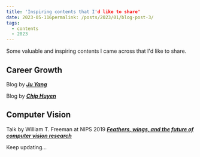 ```yaml
---
title: 'Inspiring contents that I'd like to share'
date: 2023-05-116permalink: /posts/2023/01/blog-post-3/
tags:
  - contents
  - 2023
---
```


Some valuable and inspiring contents I came across that I'd like to share.

Career Growth
------
Blog by ***[Ju Yang](http://www.juyang.co/)***

Blog by ***[Chip Huyen](https://huyenchip.com/blog/)***

Computer Vision
------
Talk by William T. Freeman at NIPS 2019 ***[Feathers, wings, and the future of computer vision research](https://slideslive.com/38922489/feathers-wings-and-the-future-of-computer-vision-research)*** 

Keep updating...
